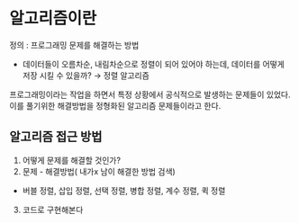 # 알고리즘이란

정의 : 프로그래밍 문제를 해결하는 방법
- 데이터들이 오름차순, 내림차순으로 정렬이 되어 있어야 하는데, 데이터를 어떻게 저장 시킬 수 있을까? → 정렬 알고리즘

프로그래밍이라는 작업을 하면서 특정 상황에서 공식적으로 발생하는 문제들이 있었다. 이를 풀기위한 해결방법을 정형화된 알고리즘 문제들이라고 한다.

## 알고리즘 접근 방법
1. 어떻게 문제를 해결할 것인가?
2. 문제 - 해결방법( 내가x 남이 해결한 방법 검색)
- 버블 정렬, 삽입 정렬, 선택 정렬, 병합 정렬, 계수 정렬, 퀵 정렬
3. 코드로 구현해본다